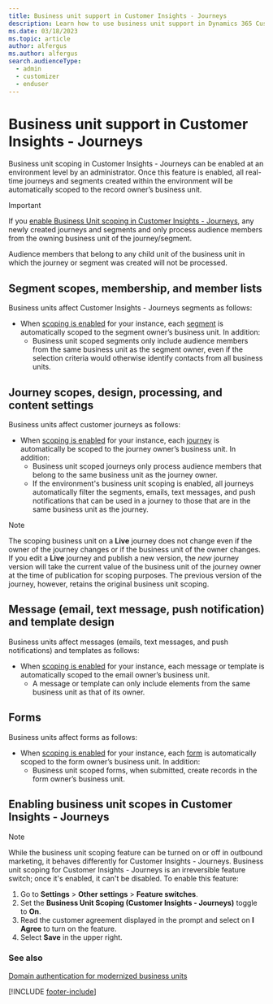 ```yaml
---
title: Business unit support in Customer Insights - Journeys
description: Learn how to use business unit support in Dynamics 365 Customer Insights - Journeys.
ms.date: 03/18/2023
ms.topic: article
author: alfergus
ms.author: alfergus
search.audienceType: 
  - admin
  - customizer
  - enduser
---
```


# Business unit support in Customer Insights - Journeys

Business unit scoping in Customer Insights - Journeys can be enabled at an environment level by an administrator. Once this feature is enabled, all real-time journeys and segments created within the environment will be automatically scoped to the record owner’s business unit.

> [!IMPORTANT]
> If you [enable Business Unit scoping in Customer Insights - Journeys](real-time-marketing-business-units.md#enabling-business-unit-scopes-in-customer-insights---journeys), any newly created journeys and segments and only process audience members from the owning business unit of the journey/segment.
>
> Audience members that belong to any child unit of the business unit in which the journey or segment was created will not be processed.  

## Segment scopes, membership, and member lists

Business units affect Customer Insights - Journeys segments as follows:

- When [scoping is enabled](real-time-marketing-business-units.md#enabling-business-unit-scopes-in-customer-insights---journeys) for your instance, each [segment](real-time-marketing-build-segments.md) is automatically scoped to the segment owner’s business unit. In addition:
  - Business unit scoped segments only include audience members from the same business unit as the segment owner, even if the selection criteria would otherwise identify contacts from all business units.

## Journey scopes, design, processing, and content settings

Business units affect customer journeys as follows:

- When [scoping is enabled](real-time-marketing-business-units.md#enabling-business-unit-scopes-in-customer-insights---journeys) for your instance, each [journey](real-time-marketing-trigger-based-journey.md) is automatically be scoped to the journey owner’s business unit. In addition:
  - Business unit scoped journeys only process audience members that belong to the same business unit as the journey owner.
  - If the environment's business unit scoping is enabled, all journeys automatically filter the segments, emails, text messages, and push notifications that can be used in a journey to those that are in the same business unit as the journey.

> [!NOTE]
> The scoping business unit on a **Live** journey does not change even if the owner of the journey changes or if the business unit of the owner changes. If you edit a **Live** journey and publish a new version, the *new* journey version will take the current value of the business unit of the journey owner at the time of publication for scoping purposes. The previous version of the journey, however, retains the original business unit scoping.

## Message (email, text message, push notification) and template design

Business units affect messages (emails, text messages, and push notifications) and templates as follows:

- When [scoping is enabled](real-time-marketing-business-units.md#enabling-business-unit-scopes-in-customer-insights---journeys) for your instance, each message or template is automatically scoped to the email owner’s business unit.
  - A message or template can only include elements from the same business unit as that of its owner.

## Forms

Business units affect forms as follows:

- When [scoping is enabled](real-time-marketing-business-units.md#enabling-business-unit-scopes-in-customer-insights---journeys) for your instance, each [form](real-time-marketing-form-overview.md) is automatically scoped to the form owner’s business unit. In addition:
  - Business unit scoped forms, when submitted, create records in the form owner’s business unit.

## Enabling business unit scopes in Customer Insights - Journeys

> [!NOTE]
> While the business unit scoping feature can be turned on or off in outbound marketing, it behaves differently for Customer Insights - Journeys. Business unit scoping for Customer Insights - Journeys is an irreversible feature switch; once it's enabled, it can't be disabled. To enable this feature:

1. Go to **Settings** > **Other settings** > **Feature switches**.
1. Set the **Business Unit Scoping (Customer Insights - Journeys)** toggle to **On**.
1. Read the customer agreement displayed in the prompt and select on **I Agree** to turn on the feature.
1. Select **Save** in the upper right.

### See also

[Domain authentication for modernized business units](domain-authentication.md#domain-authentication-for-modernized-business-units)

[!INCLUDE [footer-include](./includes/footer-banner.md)]
